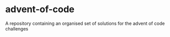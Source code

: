 # advent-of-code
A repository containing an organised set of solutions for the advent of code challenges
